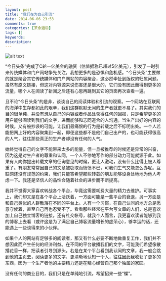 ```yaml
---
layout: post
title: "我们在为自己引流"
date: 2014-06-06 23:53
comments: true
categories: [茶余酒后]
tags: []
keywords: 
description: 
---
```

![alt text](http://www.fzxy.edu.cn/picture/41/1004151621299175.jpg)

“今日头条”完成了C轮一亿美金的融资（估值据称已超过5亿美元），引发了一时引来传统媒体和门户网站争先关注，我想更多的是恐惧和危机感。“今日头条”主要做的就是聚合其它传统媒体和门户网站的内容聚合，这必然牵扯到版权的归属问题。虽然有原文链接，但这对内容源来说伤害还是很大的，它们没有因此而得到更多的流量，哪个人在阅读了新闻之后还有心思再跳到其它的页面再次查看一遍。

且不论“今日头条”的是非，谈谈自己的阅读体验和引流的观察。一个网站在互联网的海洋中生存都如此的艰辛，我们这群默默无闻的生产者就更不易了。其实我们的目的很单纯，并没有想从自己的内容或者作品处获得任何的回报，只是希望更多的用户能够阅读到我们的文字，进而能够和志同道合的人沟通。当生产出好的内容的时候，又有被抄袭的可能，让我们最痛恨的行为是转载之后不标明出处。一个人若能把网上好的内容聚集到一起，即便这些都不是他们自己出产的，也可能获得很高的人气，往往那些真正的生产者却没有任何的人气。

<!--more-->
始终觉得自己的文字不能带来太多的能量，但一旦被推荐的时候还是异常的兴奋，因为这是对生产者的尊重和认同，一个人不停地写作的部分动力可能就源于此。如果有人向你提出转载文章的征询意见的时候，更让人激动，没有什么比得上被人尊重了。有朋友常常因自己的文章被窃取而愤愤不已，可我们生气又能怎么办呢。互联网还没有规范的约束，我们只能寄希望那些转载的朋友能够设身处地地为他人考虑一下。我还是坚信人的品性会随着社会的进步而不断提高。

我并不觉得大家喜欢转战各个平台，毕竟这需要耗费大量的精力去维护。可事实上，我们却又是在各个平台上活跃着，一方面可能是一些平台的衰退，另一方面是和自己类似的人群散落在不同的平台上。人有一个习惯，在自己认同的地方总是愿意守候着，直至自己再也忍受不了。看看那些经常在平台写文章的人们，总是喜欢加上自己独立博客的链接，还有社交帐号，就我个人而言，我更喜欢读者能够到我的博客上去看（或许这是为了满足自己博客流量增长的虚荣心），够幸运的话，还能遇上一些谈得来的小伙伴。

如果个人的网站有足够多的阅读者，那又有什么必要不断地做重复工作，我们并不想因此而产生任何的经济利益。在不同的平台散播我们的文字，可能我们希望像散播花香一样，把读者引导到源头。若是在某个平台看到我认同的文章，我一般会跳到他的主页去，阅读更多的文字，更清晰地认知一个人，往往因此我收获了更多的东西，因为一个生产者他的主要精力还是在精心经营自己那个独属的家园。

没有任何的商业目的，我们只是在单纯地引流，希望招来一些“蝶”。